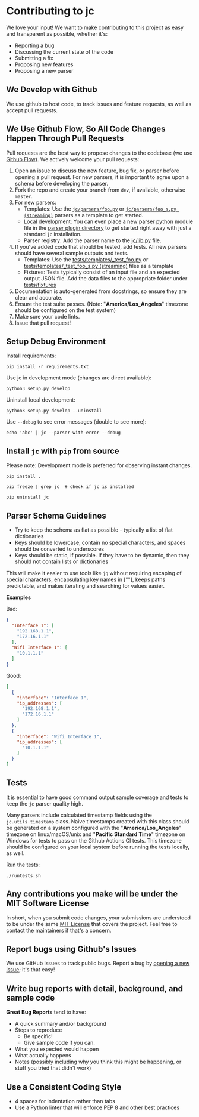 # Contributing to jc
We love your input! We want to make contributing to this project as easy and transparent as possible, whether it's:

- Reporting a bug
- Discussing the current state of the code
- Submitting a fix
- Proposing new features
- Proposing a new parser

## We Develop with Github
We use github to host code, to track issues and feature requests, as well as accept pull requests.

## We Use Github Flow, So All Code Changes Happen Through Pull Requests
Pull requests are the best way to propose changes to the codebase (we use [Github Flow](https://guides.github.com/introduction/flow/index.html)). We actively welcome your pull requests:

1. Open an issue to discuss the new feature, bug fix, or parser before opening a pull request. For new parsers, it is important to agree upon a schema before developing the parser.
2. Fork the repo and create your branch from `dev`, if available, otherwise `master`.
3. For new parsers:
   - Templates: Use the [`jc/parsers/foo.py`](https://github.com/kellyjonbrazil/jc/blob/master/jc/parsers/foo.py) or [`jc/parsers/foo_s.py (streaming)`](https://github.com/kellyjonbrazil/jc/blob/master/jc/parsers/foo_s.py) parsers as a template to get started.
   - Local development: You can even place a new parser python module file in the [parser plugin directory](https://github.com/kellyjonbrazil/jc#parser-plugins) to get started right away with just a standard `jc` installation.
   - Parser registry: Add the parser name to the [jc/lib.py](https://github.com/kellyjonbrazil/jc/blob/master/jc/lib.py) file.
4. If you've added code that should be tested, add tests. All new parsers should have several sample outputs and tests.
   - Templates: Use the [tests/templates/_test_foo.py](https://github.com/kellyjonbrazil/jc/blob/master/tests/templates/_test_foo.py) or [tests/templates/_test_foo_s.py (streaming)](https://github.com/kellyjonbrazil/jc/tree/master/tests/templates) files as a template
   - Fixtures: Tests typically consist of an input file and an expected output JSON file. Add the data files to the appropriate folder under [tests/fixtures](https://github.com/kellyjonbrazil/jc/tree/master/tests/fixtures)
5. Documentation is auto-generated from docstrings, so ensure they are clear and accurate.
6. Ensure the test suite passes. (Note: "**America/Los_Angeles**" timezone should be configured on the test system)
7. Make sure your code lints.
8. Issue that pull request!

## Setup Debug Environment

Install requirements:

```shell
pip install -r requirements.txt
```

Use jc in development mode (changes are direct available):

```shell
python3 setup.py develop
```

Uninstall local development:

```shell
python3 setup.py develop --uninstall
```

Use `--debug` to see error messages (double to see more):

```shell
echo 'abc' | jc --parser-with-error --debug
```

## Install `jc` with `pip` from source

Please note: Development mode is preferred for observing instant changes.

```shell
pip install .

pip freeze | grep jc  # check if jc is installed 

pip uninstall jc
```

## Parser Schema Guidelines
- Try to keep the schema as flat as possible - typically a list of flat dictionaries
- Keys should be lowercase, contain no special characters, and spaces should be converted to underscores
- Keys should be static, if possible. If they have to be dynamic, then they should not contain lists or dictionaries

This will make it easier to use tools like `jq` without requiring escaping of special characters, encapsulating key names in [""], keeps paths predictable, and makes iterating and searching for values easier.

**Examples**

Bad:
```json
{
  "Interface 1": [
    "192.168.1.1",
    "172.16.1.1"
  ],
  "Wifi Interface 1": [
    "10.1.1.1"
  ]
}
```
Good:
```json
[
  {
    "interface": "Interface 1",
    "ip_addresses": [
      "192.168.1.1",
      "172.16.1.1"
    ]
  },
  {
    "interface": "Wifi Interface 1",
    "ip_addresses": [
      "10.1.1.1"
    ]
  }
]
```

## Tests
It is essential to have good command output sample coverage and tests to keep the `jc` parser quality high.

Many parsers include calculated timestamp fields using the `jc.utils.timestamp` class. Naive timestamps created with this class should be generated on a system configured with the "**America/Los_Angeles**" timezone on linux/macOS/unix and "**Pacific Standard Time**" timezone on Windows for tests to pass on the Github Actions CI tests. This timezone should be configured on your local system before running the tests locally, as well.

Run the tests:

```shell
./runtests.sh
```

## Any contributions you make will be under the MIT Software License
In short, when you submit code changes, your submissions are understood to be under the same [MIT License](http://choosealicense.com/licenses/mit/) that covers the project. Feel free to contact the maintainers if that's a concern.

## Report bugs using Github's Issues
We use GitHub issues to track public bugs. Report a bug by [opening a new issue](https://github.com/kellyjonbrazil/jc/issues); it's that easy!

## Write bug reports with detail, background, and sample code
**Great Bug Reports** tend to have:

- A quick summary and/or background
- Steps to reproduce
  - Be specific!
  - Give sample code if you can.
- What you expected would happen
- What actually happens
- Notes (possibly including why you think this might be happening, or stuff you tried that didn't work)

## Use a Consistent Coding Style
* 4 spaces for indentation rather than tabs
* Use a Python linter that will enforce PEP 8 and other best practices
